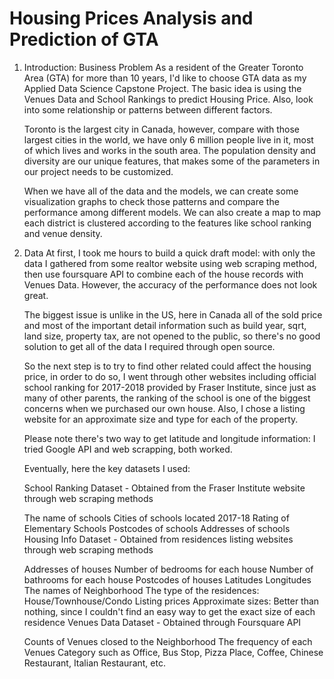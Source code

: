 # Housing Prices Analysis and Prediction of GTA
1. Introduction: Business Problem 
    As a resident of the Greater Toronto Area (GTA) for more than 10 years, I'd like to choose GTA data as my Applied Data Science Capstone Project. The basic idea is using the Venues Data and School Rankings to predict Housing Price. Also, look into some relationship or patterns between different factors.

    Toronto is the largest city in Canada, however, compare with those largest cities in the world, we have only 6 million people live in it, most of which lives and works in the south area. The population density and diversity are our unique features, that makes some of the parameters in our project needs to be customized.

    When we have all of the data and the models, we can create some visualization graphs to check those patterns and compare the performance among different models. We can also create a map to map each district is clustered according to the features like school ranking and venue density.

2. Data 
    At first, I took me hours to build a quick draft model: with only the data I gathered from some realtor website using web scraping method, then use foursquare API to combine each of the house records with Venues Data. However, the accuracy of the performance does not look great.

    The biggest issue is unlike in the US, here in Canada all of the sold price and most of the important detail information such as build year, sqrt, land size, property tax, are not opened to the public, so there's no good solution to get all of the data I required through open source.

    So the next step is to try to find other related could affect the housing price, in order to do so, I went through other websites including official school ranking for 2017-2018 provided by Fraser Institute, since just as many of other parents, the ranking of the school is one of the biggest concerns when we purchased our own house. Also, I chose a listing website for an approximate size and type for each of the property.

    Please note there's two way to get latitude and longitude information: I tried Google API and web scrapping, both worked.

    Eventually, here the key datasets I used:

    School Ranking Dataset - Obtained from the Fraser Institute website through web scraping methods

    The name of schools
    Cities of schools located
    2017-18 Rating of Elementary Schools
    Postcodes of schools
    Addresses of schools
    Housing Info Dataset - Obtained from residences listing websites through web scraping methods

    Addresses of houses
    Number of bedrooms for each house
    Number of bathrooms for each house
    Postcodes of houses
    Latitudes
    Longitudes
    The names of Neighborhood
    The type of the residences: House/Townhouse/Condo
    Listing prices
    Approximate sizes: Better than nothing, since I couldn't find an easy way to get the exact size of each residence
    Venues Data Dataset - Obtained through Foursquare API

    Counts of Venues closed to the Neighborhood
    The frequency of each Venues Category such as Office, Bus Stop, Pizza Place, Coffee, Chinese Restaurant, Italian Restaurant, etc.
